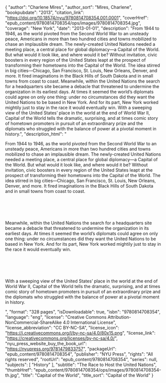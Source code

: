 {
  "author": "Charlene Mires",
  "author_sort": "Mires, Charlene",
  "bookpubdate": "2013",
  "citation_link": "https://doi.org/10.18574/nyu/9780814708354.001.0001",
  "coverHref": "epub_content/9780814708354/ops/images/9780814708354.jpg",
  "coverage": "New York",
  "date": "2013-01-01",
  "description": "From 1944 to 1946, as the world pivoted from the Second World War to an unsteady peace, Americans in more than two hundred cities and towns mobilized to chase an implausible dream. The newly-created United Nations needed a meeting place, a central place for global diplomacy&#8212;a Capital of the World. But what would it look like, and where would it be? Without invitation, civic boosters in every region of the United States leapt at the prospect of transforming their hometowns into the Capital of the World. The idea stirred in big cities&#8212;Chicago, San Francisco, St. Louis, New Orleans, Denver, and more. It fired imaginations in the Black Hills of South Dakota and in small towns from coast to coast.  Meanwhile, within the United Nations the search for a headquarters site became a debacle that threatened to undermine the organization in its earliest days. At times it seemed the world&#8217;s diplomats could agree on only one thing: under no circumstances did they want the United Nations to be based in New York. And for its part, New York worked mightily just to stay in the race it would eventually win. With a sweeping view of the United States&#8217; place in the world at the end of World War II, Capital of the World tells the dramatic, surprising, and at times comic story of hometown promoters in pursuit of an extraordinary prize and the diplomats who struggled with the balance of power at a pivotal moment in history.",
  "description_html": "<p>From 1944 to 1946, as the world pivoted from the Second World War to an unsteady peace, Americans in more than two hundred cities and towns mobilized to chase an implausible dream. The newly-created United Nations needed a meeting place, a central place for global diplomacy&#8212;a Capital of the World. But what would it look like, and where would it be? Without invitation, civic boosters in every region of the United States leapt at the prospect of transforming their hometowns into the Capital of the World. The idea stirred in big cities&#8212;Chicago, San Francisco, St. Louis, New Orleans, Denver, and more. It fired imaginations in the Black Hills of South Dakota and in small towns from coast to coast.  <br><br><br><br><br><br>Meanwhile, within the United Nations the search for a headquarters site became a debacle that threatened to undermine the organization in its earliest days. At times it seemed the world&#8217;s diplomats could agree on only one thing: under no circumstances did they want the United Nations to be based in New York. And for its part, New York worked mightily just to stay in the race it would eventually win. <br><br><br><br><br><br>With a sweeping view of the United States&#8217; place in the world at the end of World War II, Capital of the World tells the dramatic, surprising, and at times comic story of hometown promoters in pursuit of an extraordinary prize and the diplomats who struggled with the balance of power at a pivotal moment in history.</p>",
  "format": "328 pages",
  "isDownloadable": true,
  "isbn": "9780814708354",
  "language": "eng",
  "license": "Creative Commons Attribution-NonCommercial-ShareAlike 4.0 International License",
  "license_abbreviation": "CC BY-NC-SA",
  "license_icon": "https://i.creativecommons.org/l/by-nc-sa/4.0/80x15.png",
  "license_link": "https://creativecommons.org/licenses/by-nc-sa/4.0/",
  "nyu_press_website_buy_the_book_url": "https://nyupress.org/9781479833757",
  "packageUrl": "epub_content/9780814708354",
  "publisher": "NYU Press",
  "rights": "All rights reserved",
  "rootUrl": "epub_content/9780814708354",
  "series": null,
  "subjects": [
    "History"
  ],
  "subtitle": "The Race to Host the United Nations",
  "thumbHref": "epub_content/9780814708354/ops/images/9780814708354-th.jpg",
  "title": "Capital of the World",
  "title_sort": "Capital of the World"
}

